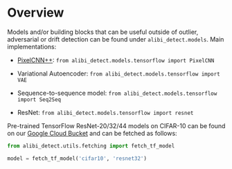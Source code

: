 # Overview

Models and/or building blocks that can be useful outside of outlier, adversarial or drift detection can be found under `alibi_detect.models`. Main implementations:

- [PixelCNN++](https://arxiv.org/abs/1701.05517): `from alibi_detect.models.tensorflow import PixelCNN`

- Variational Autoencoder: `from alibi_detect.models.tensorflow import VAE`

- Sequence-to-sequence model: `from alibi_detect.models.tensorflow import Seq2Seq`

- ResNet: `from alibi_detect.models.tensorflow import resnet`

Pre-trained TensorFlow ResNet-20/32/44 models on CIFAR-10 can be found on our [Google Cloud Bucket](https://console.cloud.google.com/storage/browser/seldon-models/alibi-detect/classifier/cifar10/?organizationId=156002945562&project=seldon-pub) and can be fetched as follows:

```python
from alibi_detect.utils.fetching import fetch_tf_model

model = fetch_tf_model('cifar10', 'resnet32')
```

